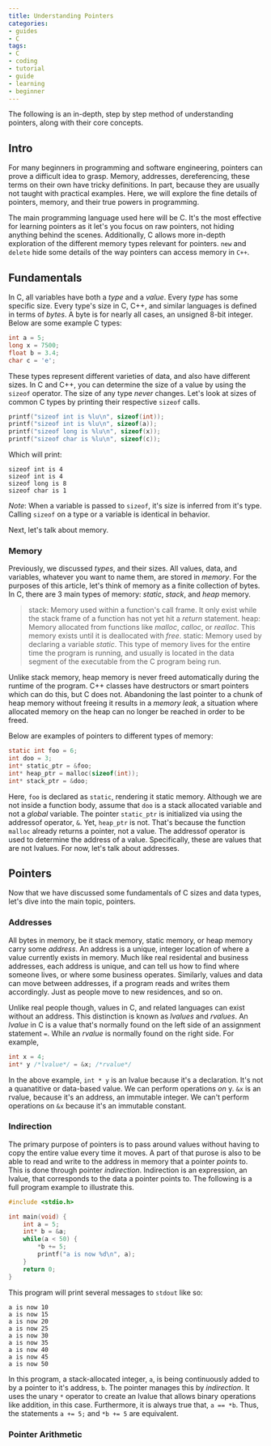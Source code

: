 ```yaml
---
title: Understanding Pointers
categories:
- guides
- C
tags:
- C
- coding
- tutorial
- guide
- learning
- beginner
---
```


The following is an in-depth, step by step method of understanding pointers, along with their core concepts.

## Intro

For many beginners in programming and software engineering, pointers can prove a difficult idea to grasp. Memory, addresses, dereferencing, these terms on their own have tricky definitions. In part, because they are usually not taught with practical examples. Here, we will explore the fine details of pointers, memory, and their true powers in programming. 

The main programming language used here will be C. It's the most effective for learning pointers as it let's you focus on raw pointers, not hiding anything behind the scenes. Additionally, C allows more in-depth exploration of the different memory types relevant for pointers. `new` and `delete` hide some details of the way pointers can access memory in `C++`.


## Fundamentals

In C, all variables have both a *type* and a *value*. Every *type* has some specific size. Every type's size in C, C++, and similar languages is defined in terms of *bytes*. A byte is for nearly all cases, an unsigned 8-bit integer. Below are some example C types:

```c
int a = 5;
long x = 7500;
float b = 3.4;
char c = 'e';
```

These types represent different varieties of data, and also have different sizes. In C and C++, you can determine the size of a value by using the `sizeof` operator. The size of any type *never* changes. Let's look at sizes of common C types by printing their respective `sizeof` calls.

```c
printf("sizeof int is %lu\n", sizeof(int));
printf("sizeof int is %lu\n", sizeof(a));
printf("sizeof long is %lu\n", sizeof(x));
printf("sizeof char is %lu\n", sizeof(c));
```

Which will print:

```
sizeof int is 4
sizeof int is 4
sizeof long is 8
sizeof char is 1
```

*Note*: When a variable is passed to `sizeof`, it's size is inferred from it's type. Calling `sizeof` on a type or a variable is identical in behavior.

Next, let's talk about memory.

### Memory

Previously, we discussed *types*, and their sizes. All values, data, and variables, whatever you want to name them, are stored in *memory*. For the purposes of this article, let's think of memory as a finite collection of bytes. In C, there are 3 main types of memory: *static*, *stack*, and *heap* memory.

> stack: Memory used within a function's call frame. It only exist while the stack frame of a function has not yet hit a *return* statement.
> heap: Memory allocated from functions like *malloc*, *calloc*, or *realloc*. This memory exists until it is deallocated with *free*.
> static: Memory used by declaring a variable *static*. This type of memory lives for the entire time the program is running, and usually is located in the data segment of the executable from the C program being run.

Unlike stack memory, heap memory is never freed automatically during the runtime of the program. C++ classes have destructors or smart pointers which can do this, but C does not. Abandoning the last pointer to a chunk of heap memory without freeing it results in a *memory leak*, a situation where allocated memory on the heap can no longer be reached in order to be freed.

Below are examples of pointers to different types of memory:

```c
static int foo = 6;
int doo = 3;
int* static_ptr = &foo;
int* heap_ptr = malloc(sizeof(int));
int* stack_ptr = &doo; 
```

Here, `foo` is declared as `static`, rendering it static memory. Although we are not inside a function body, assume that `doo` is a stack allocated variable and not a *global* variable. The pointer `static_ptr` is initialized via using the addressof operator, `&`. Yet, `heap_ptr` is not. That's because the function `malloc` already returns a pointer, not a value. The addressof operator is used to determine the address of a value. Specifically, these are values that are not lvalues. For now, let's talk about addresses.

## Pointers

Now that we have discussed some fundamentals of C sizes and data types, let's dive into the main topic, pointers.

### Addresses

All bytes in memory, be it stack memory, static memory, or heap memory carry some *address*. An address is a unique, integer location of where a value currently exists in memory. Much like real residental and business addresses, each address is unique, and can tell us how to find where someone lives, or where some business operates. Similarly, values and data can move between addresses, if a program reads and writes them accordingly. Just as people move to new residences, and so on.

Unlike real people though, values in C, and related languages can exist without an address. This distinction is known as *lvalues* and *rvalues*. An *lvalue* in C is a value that's normally found on the left side of an assignment statement `=`. While an *rvalue* is normally found on the right side. For example,

```c
int x = 4;
int* y /*lvalue*/ = &x; /*rvalue*/
``` 

In the above example, `int * y` is an lvalue because it's a declaration. It's not a quanatitive or data-based value. We can perform operations *on* y. `&x` is an rvalue, because it's an address, an immutable integer. We can't perform operations on `&x` because it's an immutable constant.

### Indirection

The primary purpose of pointers is to pass around values without having to copy the entire value every time it moves. A part of that purose is also to be able to read and write to the address in memory that a pointer *points* to. This is done through pointer *indirection*. Indirection is an expression, an lvalue, that corresponds to the data a pointer points to. The following is a full program example to illustrate this.

```c
#include <stdio.h>

int main(void) {
	int a = 5;
	int* b = &a;
	while(a < 50) {
		*b += 5;
		printf("a is now %d\n", a);
	}
	return 0;
}
```

This program will print several messages to `stdout` like so:

```
a is now 10
a is now 15
a is now 20
a is now 25
a is now 30
a is now 35
a is now 40
a is now 45
a is now 50
```

In this program, a stack-allocated integer, `a`, is being continuously added to by a pointer to it's address, `b`. The pointer manages this by *indirection*. It uses the unary `*` operator to create an lvalue that allows binary operations like addition, in this case. Furthermore, it is always true that, `a == *b`. Thus, the statements `a += 5;` and `*b += 5` are equivalent.

### Pointer Arithmetic


